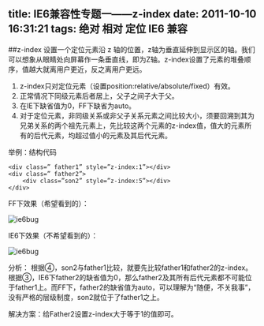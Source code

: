title: IE6兼容性专题一——z-index
date: 2011-10-10 16:31:21
tags: 绝对 相对 定位 IE6 兼容
---
##z-index
设置一个定位元素沿 z 轴的位置，z轴为垂直延伸到显示区的轴。我们可以想象从眼睛处向屏幕作一条垂直线，即为Z轴。z-index设置了元素的堆叠顺序，值越大就离用户更近，反之离用户更远。

1. z-index只对定位元素（设置position:relative/absolute/fixed）有效。
2. 正常情况下同级元素后者居上，父子之间子大于父。
3. 在IE下缺省值为0，FF下缺省为auto。
4. 对于定位元素，非同级关系或非父子关系元素之间比较大小，须要回溯到其为兄弟关系的两个祖先元素上，先比较这两个元素的z-index值，值大的元素所有的后代元素，均超过值小的元素及其后代元素。

举例：结构代码

	<div class=” father1” style=”z-index:1”></div>
	<div class=” father2”>
		<div class=”son2” style=”z-index:5”></div>
	</div>

FF下效果（希望看到的）：

![ie6bug](/img/ie6bug11.png)
 

IE6下效果（不希望看到的）：

![ie6bug](/img/ie6bug12.png)

分析：
根据④，son2与father1比较，就要先比较father1和father2的z-index。
根据③，IE6下father2的缺省值为0，那么father2及其所有后代元素都不可能位于father1上。而FF下，father2的缺省值为auto，可以理解为“随便，不关我事”，没有严格的层级制度，son2就位于了father1之上。

解决方案：给Father2设置z-index大于等于1的值即可。

